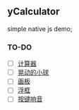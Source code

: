 ## yCalculator
simple native js demo;
### TO-DO
- [ ] [计算器](https://github.com/xandone/yCalculator/tree/master/cal)
- [ ] [晃动的小球](https://github.com/xandone/yCalculator/tree/master/ball)
- [ ] [画板](https://github.com/xandone/yCalculator/tree/master/canvas)
- [ ] [浮框](https://github.com/xandone/yCalculator/tree/master/uldata)
- [ ] [按键响音](https://github.com/xandone/yCalculator/tree/master/drum)
